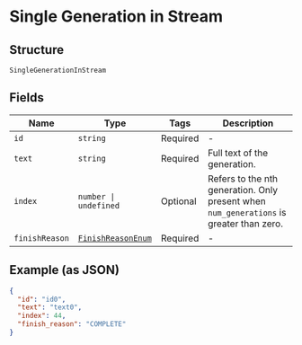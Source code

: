 
# Single Generation in Stream

## Structure

`SingleGenerationInStream`

## Fields

| Name | Type | Tags | Description |
|  --- | --- | --- | --- |
| `id` | `string` | Required | - |
| `text` | `string` | Required | Full text of the generation. |
| `index` | `number \| undefined` | Optional | Refers to the nth generation. Only present when `num_generations` is greater than zero. |
| `finishReason` | [`FinishReasonEnum`](../../doc/models/finish-reason-enum.md) | Required | - |

## Example (as JSON)

```json
{
  "id": "id0",
  "text": "text0",
  "index": 44,
  "finish_reason": "COMPLETE"
}
```

